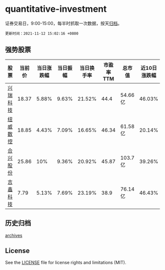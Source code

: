 # quantitative-investment

证券交易日，9:00-15:00，每半时抓取一次数据，按天[归档](archives)。

`更新时间：2021-11-12 15:02:16 +0800`

## 强势股票

|股票|当前价|当日涨跌幅|当日振幅|当日换手率|市盈率TTM|总市值|近10日涨跌幅|
|----|----|----|----|----|----|----|----|
|[兴瑞科技](https://xueqiu.com/S/SZ002937)|18.37|5.88%|9.63%|21.52%|44.4|54.66亿|46.03%|
|[纽威数控](https://xueqiu.com/S/SH688697)|18.85|4.43%|7.09%|16.65%|46.34|61.58亿|20.14%|
|[合兴股份](https://xueqiu.com/S/SH605005)|25.86|10%|9.36%|20.92%|45.87|103.7亿|39.26%|
|[吉鑫科技](https://xueqiu.com/S/SH601218)|7.79|5.13%|7.69%|23.19%|38.9|76.14亿|46.43%|

## 历史归档

[archives](archives)

## License

See the [LICENSE](LICENSE) file for license rights and limitations (MIT).